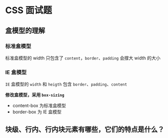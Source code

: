 # CSS 面试题

## 盒模型的理解

### 标准盒模型

标准盒模型的 width 只包含了 `content`，`border`、`padding` 会撑大 width 的大小

### IE 盒模型

`IE` 盒模型的 `width` 和 `heigth` 包含 `border`、`padding`、`content`

**修改盒模型，采用 `box-sizing`**

- content-box 为标准盒模型
- border-box 为 IE 盒模型

## 块级、行内、行内块元素有哪些，它们的特点是什么？
